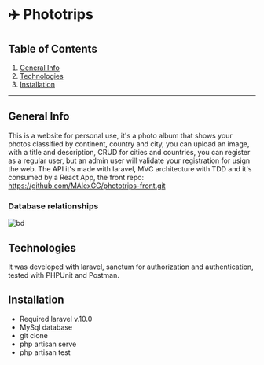 # :airplane: Phototrips

## Table of Contents
1. [General Info](#general-info)
2. [Technologies](#technologies)
3. [Installation](#installation)

***
## General Info

This is a website for personal use, it's a photo album that shows your photos classified by continent, country and city, you can upload an image, with a title and description, CRUD for cities and countries, you can register as a regular user, but an admin user will validate your registration for usign the web. The API it's made with laravel, MVC architecture with TDD and it's consumed by a React App, the front repo: https://github.com/MAlexGG/phototrips-front.git

### Database relationships

![bd](https://github.com/MAlexGG/phototrips-back/assets/73828751/c9c24d86-293c-432b-9c57-747c8f4e9b2e)

## Technologies
It was developed with laravel, sanctum for authorization and authentication, tested with PHPUnit and Postman. 

## Installation
- Required laravel v.10.0
- MySql database
- git clone <repository>
- php artisan serve
- php artisan test
